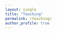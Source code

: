 ```yaml
---
layout: single
title: "Teaching"
permalink: /teaching/
author_profile: true
---
```


<div id="teaching-container"></div>

<script src="{{ '/assets/js/teaching.js' | relative_url }}"></script>
<link rel="stylesheet" href="{{ '/assets/css/teaching.css' | relative_url }}">
